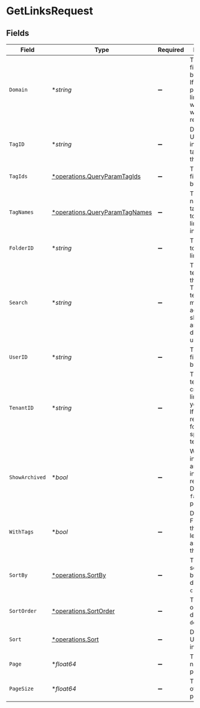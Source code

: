 # GetLinksRequest


## Fields

| Field                                                                                                                        | Type                                                                                                                         | Required                                                                                                                     | Description                                                                                                                  | Example                                                                                                                      |
| ---------------------------------------------------------------------------------------------------------------------------- | ---------------------------------------------------------------------------------------------------------------------------- | ---------------------------------------------------------------------------------------------------------------------------- | ---------------------------------------------------------------------------------------------------------------------------- | ---------------------------------------------------------------------------------------------------------------------------- |
| `Domain`                                                                                                                     | **string*                                                                                                                    | :heavy_minus_sign:                                                                                                           | The domain to filter the links by. E.g. `ac.me`. If not provided, all links for the workspace will be returned.              |                                                                                                                              |
| `TagID`                                                                                                                      | **string*                                                                                                                    | :heavy_minus_sign:                                                                                                           | Deprecated: Use `tagIds` instead. The tag ID to filter the links by.                                                         |                                                                                                                              |
| `TagIds`                                                                                                                     | [*operations.QueryParamTagIds](../../models/operations/queryparamtagids.md)                                                  | :heavy_minus_sign:                                                                                                           | The tag IDs to filter the links by.                                                                                          |                                                                                                                              |
| `TagNames`                                                                                                                   | [*operations.QueryParamTagNames](../../models/operations/queryparamtagnames.md)                                              | :heavy_minus_sign:                                                                                                           | The unique name of the tags assigned to the short link (case insensitive).                                                   |                                                                                                                              |
| `FolderID`                                                                                                                   | **string*                                                                                                                    | :heavy_minus_sign:                                                                                                           | The folder ID to filter the links by.                                                                                        |                                                                                                                              |
| `Search`                                                                                                                     | **string*                                                                                                                    | :heavy_minus_sign:                                                                                                           | The search term to filter the links by. The search term will be matched against the short link slug and the destination url. |                                                                                                                              |
| `UserID`                                                                                                                     | **string*                                                                                                                    | :heavy_minus_sign:                                                                                                           | The user ID to filter the links by.                                                                                          |                                                                                                                              |
| `TenantID`                                                                                                                   | **string*                                                                                                                    | :heavy_minus_sign:                                                                                                           | The ID of the tenant that created the link inside your system. If set, will only return links for the specified tenant.      |                                                                                                                              |
| `ShowArchived`                                                                                                               | **bool*                                                                                                                      | :heavy_minus_sign:                                                                                                           | Whether to include archived links in the response. Defaults to `false` if not provided.                                      |                                                                                                                              |
| `WithTags`                                                                                                                   | **bool*                                                                                                                      | :heavy_minus_sign:                                                                                                           | DEPRECATED. Filter for links that have at least one tag assigned to them.                                                    |                                                                                                                              |
| `SortBy`                                                                                                                     | [*operations.SortBy](../../models/operations/sortby.md)                                                                      | :heavy_minus_sign:                                                                                                           | The field to sort the links by. The default is `createdAt`.                                                                  |                                                                                                                              |
| `SortOrder`                                                                                                                  | [*operations.SortOrder](../../models/operations/sortorder.md)                                                                | :heavy_minus_sign:                                                                                                           | The sort order. The default is `desc`.                                                                                       |                                                                                                                              |
| `Sort`                                                                                                                       | [*operations.Sort](../../models/operations/sort.md)                                                                          | :heavy_minus_sign:                                                                                                           | DEPRECATED. Use `sortBy` instead.                                                                                            |                                                                                                                              |
| `Page`                                                                                                                       | **float64*                                                                                                                   | :heavy_minus_sign:                                                                                                           | The page number for pagination.                                                                                              | 1                                                                                                                            |
| `PageSize`                                                                                                                   | **float64*                                                                                                                   | :heavy_minus_sign:                                                                                                           | The number of items per page.                                                                                                | 50                                                                                                                           |
